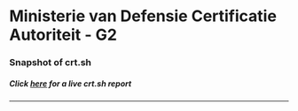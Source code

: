# Ministerie van Defensie Certificatie Autoriteit - G2
### Snapshot of crt.sh
##### Click [here](https://crt.sh/?q=35FE6E6BA2005B9EAAAEAB9CEC07B6A6B6BD936F3EADC5C37B5B8ADC59760BFD) for a live crt.sh report

---
